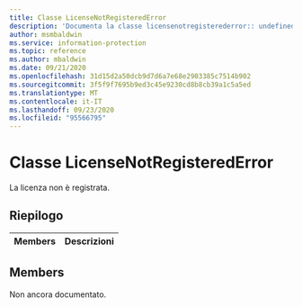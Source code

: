 ```yaml
---
title: Classe LicenseNotRegisteredError
description: 'Documenta la classe licensenotregisterederror:: undefined di Microsoft Information Protection (MIP) SDK.'
author: msmbaldwin
ms.service: information-protection
ms.topic: reference
ms.author: mbaldwin
ms.date: 09/21/2020
ms.openlocfilehash: 31d15d2a50dcb9d7d6a7e68e2903385c7514b902
ms.sourcegitcommit: 3f5f9f7695b9ed3c45e9230cd8b8cb39a1c5a5ed
ms.translationtype: MT
ms.contentlocale: it-IT
ms.lasthandoff: 09/23/2020
ms.locfileid: "95566795"
---
```

# <a name="class-licensenotregisterederror"></a>Classe LicenseNotRegisteredError 
La licenza non è registrata.
  
## <a name="summary"></a>Riepilogo
 Members                        | Descrizioni                                
--------------------------------|---------------------------------------------
  
## <a name="members"></a>Members
Non ancora documentato.

